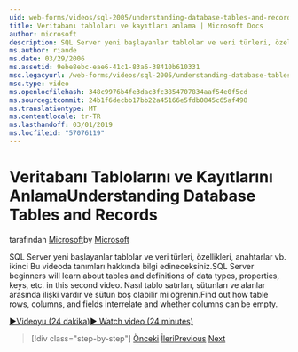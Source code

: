 ```yaml
---
uid: web-forms/videos/sql-2005/understanding-database-tables-and-records
title: Veritabanı tabloları ve kayıtları anlama | Microsoft Docs
author: microsoft
description: SQL Server yeni başlayanlar tablolar ve veri türleri, özellikleri, anahtarlar vb. ikinci Bu videoda tanımları hakkında bilgi edineceksiniz. Nasıl kaydolacağınızı öğrenin tablo satırlar, sütunlar, bir...
ms.author: riande
ms.date: 03/29/2006
ms.assetid: 9ebe8ebc-eae6-41c1-83a6-38410b610331
msc.legacyurl: /web-forms/videos/sql-2005/understanding-database-tables-and-records
msc.type: video
ms.openlocfilehash: 348c9976b4fe3dac3fc3854707834aaf54e0f5cd
ms.sourcegitcommit: 24b1f6decbb17bb22a45166e5fdb0845c65af498
ms.translationtype: MT
ms.contentlocale: tr-TR
ms.lasthandoff: 03/01/2019
ms.locfileid: "57076119"
---
```

<a name="understanding-database-tables-and-records"></a><span data-ttu-id="32911-104">Veritabanı Tablolarını ve Kayıtlarını Anlama</span><span class="sxs-lookup"><span data-stu-id="32911-104">Understanding Database Tables and Records</span></span>
====================
<span data-ttu-id="32911-105">tarafından [Microsoft](https://github.com/microsoft)</span><span class="sxs-lookup"><span data-stu-id="32911-105">by [Microsoft](https://github.com/microsoft)</span></span>

<span data-ttu-id="32911-106">SQL Server yeni başlayanlar tablolar ve veri türleri, özellikleri, anahtarlar vb. ikinci Bu videoda tanımları hakkında bilgi edineceksiniz.</span><span class="sxs-lookup"><span data-stu-id="32911-106">SQL Server beginners will learn about tables and definitions of data types, properties, keys, etc. in this second video.</span></span> <span data-ttu-id="32911-107">Nasıl tablo satırları, sütunları ve alanlar arasında ilişki vardır ve sütun boş olabilir mi öğrenin.</span><span class="sxs-lookup"><span data-stu-id="32911-107">Find out how table rows, columns, and fields interrelate and whether columns can be empty.</span></span>

[<span data-ttu-id="32911-108">&#9654;Videoyu (24 dakika)</span><span class="sxs-lookup"><span data-stu-id="32911-108">&#9654; Watch video (24 minutes)</span></span>](https://channel9.msdn.com/Blogs/ASP-NET-Site-Videos/understanding-database-tables-and-records)

> [!div class="step-by-step"]
> <span data-ttu-id="32911-109">[Önceki](what-is-a-database.md)
> [İleri](more-about-column-data-types-and-other-properties.md)</span><span class="sxs-lookup"><span data-stu-id="32911-109">[Previous](what-is-a-database.md)
[Next](more-about-column-data-types-and-other-properties.md)</span></span>
